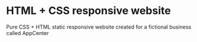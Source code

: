 # HTML + CSS responsive website
Pure CSS + HTML static responsive website created for a fictional business called AppCenter
